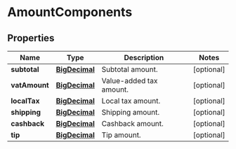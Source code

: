 
# AmountComponents

## Properties
Name | Type | Description | Notes
------------ | ------------- | ------------- | -------------
**subtotal** | [**BigDecimal**](BigDecimal.md) | Subtotal amount. |  [optional]
**vatAmount** | [**BigDecimal**](BigDecimal.md) | Value-added tax amount. |  [optional]
**localTax** | [**BigDecimal**](BigDecimal.md) | Local tax amount. |  [optional]
**shipping** | [**BigDecimal**](BigDecimal.md) | Shipping amount. |  [optional]
**cashback** | [**BigDecimal**](BigDecimal.md) | Cashback amount. |  [optional]
**tip** | [**BigDecimal**](BigDecimal.md) | Tip amount. |  [optional]



